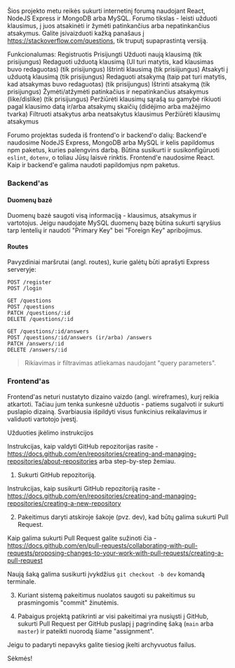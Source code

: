Šios projekto metu reikės sukurti internetinį forumą naudojant React, NodeJS Express ir MongoDB arba MySQL. Forumo tikslas - leisti užduoti klausimus, į juos atsakinėti ir žymėti patinkančius arba nepatinkančius atsakymus. Galite įsivaizduoti kažką panašaus į https://stackoverflow.com/questions, tik truputį supaprastintą versiją.

Funkcionalumas:
Registruotis
Prisijungti
Užduoti naują klausimą (tik prisijungus)
Redaguoti užduotą klausimą (UI turi matytis, kad klausimas buvo redaguotas) (tik prisijungus)
Ištrinti klausimą (tik prisiijungus)
Atsakyti į užduotą klausimą (tik prisijungus)
Redaguoti atsakymą (taip pat turi matytis, kad atsakymas buvo redaguotas) (tik prisijungus)
Ištrinti atsakymą (tik prisijungus)
Žymėti/atžymėti patinkačius ir nepatinkančius atsakymus (like/dislike) (tik prisijungus)
Peržiūrėti klausimų sąrašą su gamybė rikiuoti pagal klausimo datą ir/arba atsakymų skaičių (didėjimo arba mažėjimo tvarka)
Filtruoti atsakytus arba neatsakytus klausimus
Peržiūrėti klausimų atsakymus

Forumo projektas sudeda iš frontend'o ir backend'o dalių:
Backend'e naudosime NodeJS Express, MongoDB arba MySQL ir kelis papildomus npm paketus, kuries palengvins darbą. Būtina susikurti ir susikonfigūruoti `eslint`, `dotenv`, o toliau Jūsų laisvė rinktis.
Frontend'e naudosime React. Kaip ir backend'e galima naudoti papildomjus npm paketus.

### Backend'as

#### Duomenų bazė

Duomenų bazė saugoti visą informaciją - klausimus, atsakymus ir vartotojus. Jeigu naudojate MySQL duomenų bazę būtina sukurti sąryšius tarp lentelių ir naudoti "Primary Key" bei "Foreign Key" apribojimus.

#### Routes

Pavyzdiniai maršrutai (angl. routes), kurie galėtų būti aprašyti Express serveryje:

```
POST /register
POST /login

GET /questions
POST /questions
PATCH /questions/:id
DELETE /questions/:id

GET /questions/:id/answers
POST /questions/:id/answers (ir/arba) /answers
PATCH /answers/:id
DELETE /answers/:id
```

> Rikiavimas ir filtravimas atliekamas naudojant "query parameters".

### Frontend'as

Frontend'as neturi nustatyto dizaino vaizdo (angl. wireframes), kurį reikia atkartoti. Tačiau jum tenka sunkesnė užduotis - patiems sugalvoti ir sukurti puslapio dizainą. Svarbiausia išpildyti visus funkcinius reikalavimus ir validuoti vartotojo įvestį.

Užduoties įkėlimo instrukcijos

Instrukcijas, kaip valdyti GitHub repozitorijas rasite - https://docs.github.com/en/repositories/creating-and-managing-repositories/about-repositories arba step-by-step žemiau.

1. Sukurti GitHub repozitoriją.

Instrukcijas, kaip susikurti GitHub repozitoriją rasite - https://docs.github.com/en/repositories/creating-and-managing-repositories/creating-a-new-repository

2. Pakeitimus daryti atskiroje šakoje (pvz. dev), kad būtų galima sukurti Pull Request.

Kaip galima sukurti Pull Request galite sužinoti čia - https://docs.github.com/en/pull-requests/collaborating-with-pull-requests/proposing-changes-to-your-work-with-pull-requests/creating-a-pull-request

Naują šaką galima susikurti įvykdžius `git checkout -b dev` komandą terminale.

3. Kuriant sistemą pakeitimus nuolatos saugoti su pakeitimus su prasmingomis "commit" žinutėmis.

4. Pabaigus projektą patikrinti ar visi pakeitimai yra nusiųsti į GitHub, sukurti Pull Request per GitHub puslapį į pagrindinę šaką (`main` arba `master`) ir pateikti nuorodą šiame "assignment".

Jeigu to padaryti nepavyks galite tiesiog įkelti archyvuotus failus.

Sėkmės!

